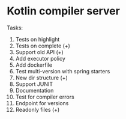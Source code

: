 # Kotlin compiler server

Tasks:

1) Tests on highlight
2) Tests on complete (+)
3) Support old API (+)
4) Add executor policy
5) Add dockerfile
6) Test multi-version with spring starters
7) New dir structure (+)
8) Support JUNIT
9) Documentation
10) Test for compiler errors
12) Endpoint for versions
13) Readonly files (+)
